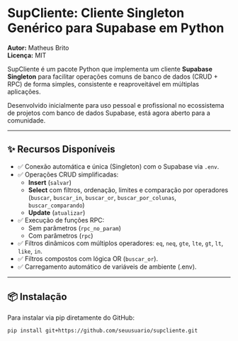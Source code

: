 # SupCliente: Cliente Singleton Genérico para Supabase em Python

**Autor:** Matheus Brito  
**Licença:** MIT

SupCliente é um pacote Python que implementa um cliente **Supabase Singleton** para facilitar operações comuns de banco de dados (CRUD + RPC) de forma simples, consistente e reaproveitável em múltiplas aplicações.

Desenvolvido inicialmente para uso pessoal e profissional no ecossistema de projetos com banco de dados Supabase, está agora aberto para a comunidade.

---

## ✨ Recursos Disponíveis

- ✅ Conexão automática e única (Singleton) com o Supabase via `.env`.
- ✅ Operações CRUD simplificadas:
  - **Insert** (`salvar`)
  - **Select** com filtros, ordenação, limites e comparação por operadores (`buscar`, `buscar_in`, `buscar_or`, `buscar_por_colunas`, `buscar_comparando`)
  - **Update** (`atualizar`)
- ✅ Execução de funções RPC:
  - Sem parâmetros (`rpc_no_param`)
  - Com parâmetros (`rpc`)
- ✅ Filtros dinâmicos com múltiplos operadores: `eq`, `neq`, `gte`, `lte`, `gt`, `lt`, `like`, `in`.
- ✅ Filtros compostos com lógica OR (`buscar_or`).
- ✅ Carregamento automático de variáveis de ambiente (.env).

---

## 📦 Instalação

Para instalar via pip diretamente do GitHub:

```bash
pip install git+https://github.com/seuusuario/supcliente.git
